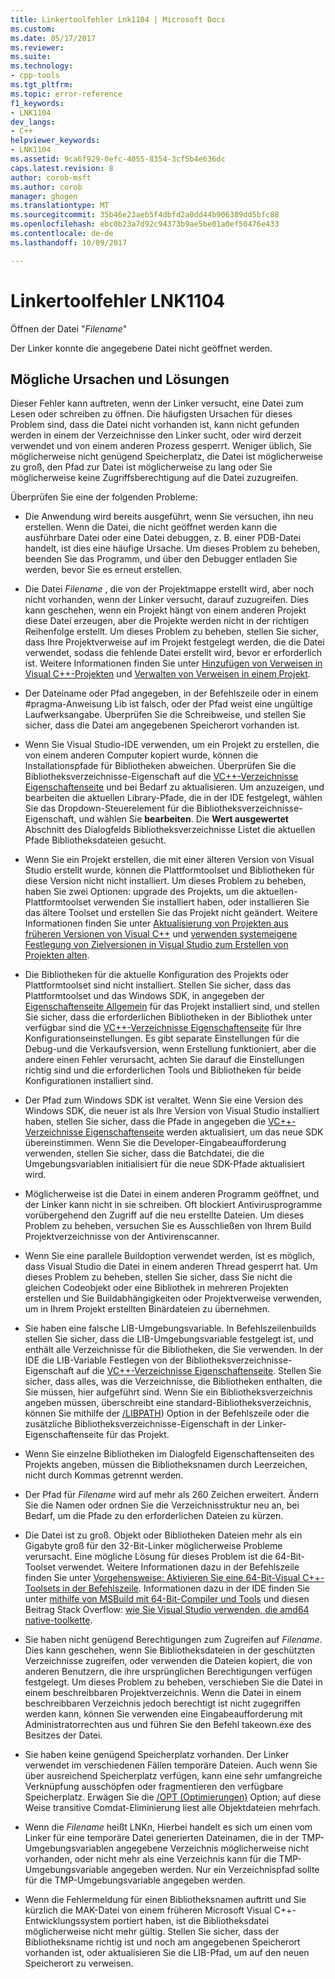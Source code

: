 ```yaml
---
title: Linkertoolfehler Lnk1104 | Microsoft Docs
ms.custom: 
ms.date: 05/17/2017
ms.reviewer: 
ms.suite: 
ms.technology:
- cpp-tools
ms.tgt_pltfrm: 
ms.topic: error-reference
f1_keywords:
- LNK1104
dev_langs:
- C++
helpviewer_keywords:
- LNK1104
ms.assetid: 9ca6f929-0efc-4055-8354-3cf5b4e636dc
caps.latest.revision: 8
author: corob-msft
ms.author: corob
manager: ghogen
ms.translationtype: MT
ms.sourcegitcommit: 35b46e23aeb5f4dbfd2a0dd44b906389dd5bfc88
ms.openlocfilehash: ebc0b23a7d92c94373b9ae5be01a0ef50476e433
ms.contentlocale: de-de
ms.lasthandoff: 10/09/2017

---
```

# <a name="linker-tools-error-lnk1104"></a>Linkertoolfehler LNK1104
Öffnen der Datei "*Filename*"  
  
Der Linker konnte die angegebene Datei nicht geöffnet werden.  
  
## <a name="possible-causes-and-solutions"></a>Mögliche Ursachen und Lösungen
  
Dieser Fehler kann auftreten, wenn der Linker versucht, eine Datei zum Lesen oder schreiben zu öffnen. Die häufigsten Ursachen für dieses Problem sind, dass die Datei nicht vorhanden ist, kann nicht gefunden werden in einem der Verzeichnisse den Linker sucht, oder wird derzeit verwendet und von einem anderen Prozess gesperrt. Weniger üblich, Sie möglicherweise nicht genügend Speicherplatz, die Datei ist möglicherweise zu groß, den Pfad zur Datei ist möglicherweise zu lang oder Sie möglicherweise keine Zugriffsberechtigung auf die Datei zuzugreifen.  

Überprüfen Sie eine der folgenden Probleme:  

-   Die Anwendung wird bereits ausgeführt, wenn Sie versuchen, ihn neu erstellen. Wenn die Datei, die nicht geöffnet werden kann die ausführbare Datei oder eine Datei debuggen, z. B. einer PDB-Datei handelt, ist dies eine häufige Ursache. Um dieses Problem zu beheben, beenden Sie das Programm, und über den Debugger entladen Sie werden, bevor Sie es erneut erstellen.  
  
-   Die Datei *Filename* , die von der Projektmappe erstellt wird, aber noch nicht vorhanden, wenn der Linker versucht, darauf zuzugreifen. Dies kann geschehen, wenn ein Projekt hängt von einem anderen Projekt diese Datei erzeugen, aber die Projekte werden nicht in der richtigen Reihenfolge erstellt. Um dieses Problem zu beheben, stellen Sie sicher, dass Ihre Projektverweise auf im Projekt festgelegt werden, die die Datei verwendet, sodass die fehlende Datei erstellt wird, bevor er erforderlich ist. Weitere Informationen finden Sie unter [Hinzufügen von Verweisen in Visual C++-Projekten](../../ide/adding-references-in-visual-cpp-projects.md) und [Verwalten von Verweisen in einem Projekt](/visualstudio/ide/managing-references-in-a-project).  
  
-   Der Dateiname oder Pfad angegeben, in der Befehlszeile oder in einem #pragma-Anweisung Lib ist falsch, oder der Pfad weist eine ungültige Laufwerksangabe. Überprüfen Sie die Schreibweise, und stellen Sie sicher, dass die Datei am angegebenen Speicherort vorhanden ist.  
  
-   Wenn Sie Visual Studio-IDE verwenden, um ein Projekt zu erstellen, die von einem anderen Computer kopiert wurde, können die Installationspfade für Bibliotheken abweichen. Überprüfen Sie die Bibliotheksverzeichnisse-Eigenschaft auf die [VC++-Verzeichnisse Eigenschaftenseite](../../ide/vcpp-directories-property-page.md) und bei Bedarf zu aktualisieren. Um anzuzeigen, und bearbeiten die aktuellen Library-Pfade, die in der IDE festgelegt, wählen Sie das Dropdown-Steuerelement für die Bibliotheksverzeichnisse-Eigenschaft, und wählen Sie **bearbeiten**. Die **Wert ausgewertet** Abschnitt des Dialogfelds Bibliotheksverzeichnisse Listet die aktuellen Pfade Bibliotheksdateien gesucht.  
  
-   Wenn Sie ein Projekt erstellen, die mit einer älteren Version von Visual Studio erstellt wurde, können die Plattformtoolset und Bibliotheken für diese Version nicht nicht installiert. Um dieses Problem zu beheben, haben Sie zwei Optionen: upgrade des Projekts, um die aktuellen-Plattformtoolset verwenden Sie installiert haben, oder installieren Sie das ältere Toolset und erstellen Sie das Projekt nicht geändert. Weitere Informationen finden Sie unter [Aktualisierung von Projekten aus früheren Versionen von Visual C++](../../porting/upgrading-projects-from-earlier-versions-of-visual-cpp.md) und [verwenden systemeigene Festlegung von Zielversionen in Visual Studio zum Erstellen von Projekten alten](../../porting/use-native-multi-targeting.md).
  
-   Die Bibliotheken für die aktuelle Konfiguration des Projekts oder Plattformtoolset sind nicht installiert. Stellen Sie sicher, dass das Plattformtoolset und das Windows SDK, in angegeben der [Eigenschaftenseite Allgemein](../../ide/general-property-page-project.md) für das Projekt installiert sind, und stellen Sie sicher, dass die erforderlichen Bibliotheken in der Bibliothek unter verfügbar sind die [ VC++-Verzeichnisse Eigenschaftenseite](../../ide/vcpp-directories-property-page.md) für Ihre Konfigurationseinstellungen. Es gibt separate Einstellungen für die Debug-und die Verkaufsversion, wenn Erstellung funktioniert, aber die andere einen Fehler verursacht, achten Sie darauf die Einstellungen richtig sind und die erforderlichen Tools und Bibliotheken für beide Konfigurationen installiert sind.  
  
-   Der Pfad zum Windows SDK ist veraltet. Wenn Sie eine Version des Windows SDK, die neuer ist als Ihre Version von Visual Studio installiert haben, stellen Sie sicher, dass die Pfade in angegeben die [VC++-Verzeichnisse Eigenschaftenseite](../../ide/vcpp-directories-property-page.md) werden aktualisiert, um das neue SDK übereinstimmen. Wenn Sie die Developer-Eingabeaufforderung verwenden, stellen Sie sicher, dass die Batchdatei, die die Umgebungsvariablen initialisiert für die neue SDK-Pfade aktualisiert wird.  
  
-   Möglicherweise ist die Datei in einem anderen Programm geöffnet, und der Linker kann nicht in sie schreiben. Oft blockiert Antivirusprogramme vorübergehend den Zugriff auf die neu erstellte Dateien. Um dieses Problem zu beheben, versuchen Sie es Ausschließen von Ihrem Build Projektverzeichnisse von der Antivirenscanner.  
  
-   Wenn Sie eine parallele Buildoption verwendet werden, ist es möglich, dass Visual Studio die Datei in einem anderen Thread gesperrt hat. Um dieses Problem zu beheben, stellen Sie sicher, dass Sie nicht die gleichen Codeobjekt oder eine Bibliothek in mehreren Projekten erstellen und Sie Buildabhängigkeiten oder Projektverweise verwenden, um in Ihrem Projekt erstellten Binärdateien zu übernehmen.  
  
-   Sie haben eine falsche LIB-Umgebungsvariable. In Befehlszeilenbuilds stellen Sie sicher, dass die LIB-Umgebungsvariable festgelegt ist, und enthält alle Verzeichnisse für die Bibliotheken, die Sie verwenden. In der IDE die LIB-Variable Festlegen von der Bibliotheksverzeichnisse-Eigenschaft auf die [VC++-Verzeichnisse Eigenschaftenseite](../../ide/vcpp-directories-property-page.md). Stellen Sie sicher, dass alles, was die Verzeichnisse, die Bibliotheken enthalten, die Sie müssen, hier aufgeführt sind. Wenn Sie ein Bibliotheksverzeichnis angeben müssen, überschreibt eine standard-Bibliotheksverzeichnis, können Sie mithilfe der [/LIBPATH](../../build/reference/libpath-additional-libpath.md)) Option in der Befehlszeile oder die zusätzliche Bibliotheksverzeichnisse-Eigenschaft in der Linker-Eigenschaftenseite für das Projekt.  
  
-   Wenn Sie einzelne Bibliotheken im Dialogfeld Eigenschaftenseiten des Projekts angeben, müssen die Bibliotheksnamen durch Leerzeichen, nicht durch Kommas getrennt werden.  
  
-   Der Pfad für *Filename* wird auf mehr als 260 Zeichen erweitert. Ändern Sie die Namen oder ordnen Sie die Verzeichnisstruktur neu an, bei Bedarf, um die Pfade zu den erforderlichen Dateien zu kürzen.  
  
-   Die Datei ist zu groß. Objekt oder Bibliotheken Dateien mehr als ein Gigabyte groß für den 32-Bit-Linker möglicherweise Probleme verursacht. Eine mögliche Lösung für dieses Problem ist die 64-Bit-Toolset verwendet. Weitere Informationen dazu in der Befehlszeile finden Sie unter [Vorgehensweise: Aktivieren Sie eine 64-Bit-Visual C++-Toolsets in der Befehlszeile](../../build/how-to-enable-a-64-bit-visual-cpp-toolset-on-the-command-line.md). Informationen dazu in der IDE finden Sie unter [mithilfe von MSBuild mit 64-Bit-Compiler und Tools](../../build/walkthrough-using-msbuild-to-create-a-visual-cpp-project.md#using-msbuild-to-build-your-project) und diesen Beitrag Stack Overflow: [wie Sie Visual Studio verwenden, die amd64 native-toolkette](http://stackoverflow.com/questions/19820718/how-to-make-visual-studio-use-the-native-amd64-toolchain/23793055).  
  
-   Sie haben nicht genügend Berechtigungen zum Zugreifen auf *Filename*. Dies kann geschehen, wenn Sie Bibliotheksdateien in der geschützten Verzeichnisse zugreifen, oder verwenden die Dateien kopiert, die von anderen Benutzern, die ihre ursprünglichen Berechtigungen verfügen festgelegt. Um dieses Problem zu beheben, verschieben Sie die Datei in einem beschreibbaren Projektverzeichnis. Wenn die Datei in einem beschreibbaren Verzeichnis jedoch berechtigt ist nicht zugegriffen werden kann, können Sie verwenden eine Eingabeaufforderung mit Administratorrechten aus und führen Sie den Befehl takeown.exe des Besitzes der Datei.  
  
-   Sie haben keine genügend Speicherplatz vorhanden. Der Linker verwendet im verschiedenen Fällen temporäre Dateien. Auch wenn Sie über ausreichend Speicherplatz verfügen, kann eine sehr umfangreiche Verknüpfung ausschöpfen oder fragmentieren den verfügbare Speicherplatz. Erwägen Sie die [/OPT (Optimierungen)](../../build/reference/opt-optimizations.md) Option; auf diese Weise transitive Comdat-Eliminierung liest alle Objektdateien mehrfach.  
  
-   Wenn die *Filename* heißt LNK*n*, Hierbei handelt es sich um einen vom Linker für eine temporäre Datei generierten Dateinamen, die in der TMP-Umgebungsvariablen angegebene Verzeichnis möglicherweise nicht vorhanden, oder nicht mehr als eine Verzeichnis kann für die TMP-Umgebungsvariable angegeben werden. Nur ein Verzeichnispfad sollte für die TMP-Umgebungsvariable angegeben werden.  
  
-   Wenn die Fehlermeldung für einen Bibliotheksnamen auftritt und Sie kürzlich die MAK-Datei von einem früheren Microsoft Visual C++-Entwicklungssystem portiert haben, ist die Bibliotheksdatei möglicherweise nicht mehr gültig. Stellen Sie sicher, dass der Bibliotheksname richtig ist und noch am angegebenen Speicherort vorhanden ist, oder aktualisieren Sie die LIB-Pfad, um auf den neuen Speicherort zu verweisen.  

